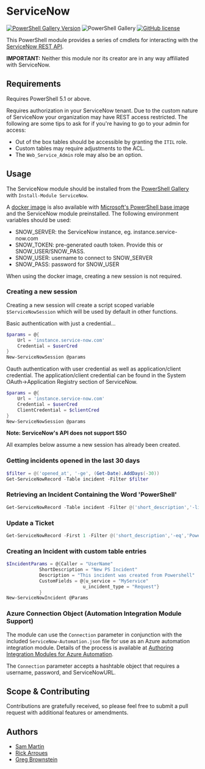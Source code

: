 # ServiceNow

[![PowerShell Gallery Version](https://img.shields.io/powershellgallery/v/ServiceNow?style=plastic)](https://www.powershellgallery.com/packages/ServiceNow)
![PowerShell Gallery](https://img.shields.io/powershellgallery/dt/ServiceNow?style=plastic)
[![GitHub license](https://img.shields.io/github/license/Snow-Shell/servicenow-powershell.svg?style=plastic)](LICENSE)

This PowerShell module provides a series of cmdlets for interacting with the [ServiceNow REST API](https://docs.servicenow.com/bundle/quebec-application-development/page/integrate/inbound-rest/concept/c_RESTAPI.html).

**IMPORTANT:** Neither this module nor its creator are in any way affiliated with ServiceNow.

## Requirements

Requires PowerShell 5.1 or above.

Requires authorization in your ServiceNow tenant.  Due to the custom nature of ServiceNow your organization may have REST access restricted.  The following are some tips to ask for if you're having to go to your admin for access:

* Out of the box tables should be accessible by granting the `ITIL` role.
* Custom tables may require adjustments to the ACL.
* The `Web_Service_Admin` role may also be an option.

## Usage

The ServiceNow module should be installed from the [PowerShell Gallery](https://www.powershellgallery.com/packages/ServiceNow) with `Install-Module ServiceNow`.

A [docker image](https://hub.docker.com/repository/docker/gdbarron/servicenow-module) is also available with [Microsoft's PowerShell base image](https://hub.docker.com/_/microsoft-powershell) and the ServiceNow module preinstalled.  The following environment variables should be used:
- SNOW_SERVER: the ServiceNow instance, eg. instance.service-now.com
- SNOW_TOKEN: pre-generated oauth token.  Provide this or SNOW_USER/SNOW_PASS.
- SNOW_USER: username to connect to SNOW_SERVER
- SNOW_PASS: password for SNOW_USER

When using the docker image, creating a new session is not required.

### Creating a new session

Creating a new session will create a script scoped variable `$ServiceNowSession` which will be used by default in other functions.

Basic authentication with just a credential...
```PowerShell
$params = @{
    Url = 'instance.service-now.com'
    Credential = $userCred
}
New-ServiceNowSession @params
```

Oauth authentication with user credential as well as application/client credential.  The application/client credential can be found in the System OAuth->Application Registry section of ServiceNow.
```PowerShell
$params = @{
    Url = 'instance.service-now.com'
    Credential = $userCred
    ClientCredential = $clientCred
}
New-ServiceNowSession @params
```
**Note: ServiceNow's API does not support SSO**

All examples below assume a new session has already been created.

### Getting incidents opened in the last 30 days
```PowerShell
$filter = @('opened_at', '-ge', (Get-Date).AddDays(-30))
Get-ServiceNowRecord -Table incident -Filter $filter
```

### Retrieving an Incident Containing the Word 'PowerShell'

```PowerShell
Get-ServiceNowRecord -Table incident -Filter @('short_description','-like','PowerShell')
```

### Update a Ticket

```PowerShell
Get-ServiceNowRecord -First 1 -Filter @('short_description','-eq','PowerShell') | Update-ServiceNowIncident -Values @{comments='Updated via PowerShell'}
```

### Creating an Incident with custom table entries

```PowerShell
$IncidentParams = @{Caller = "UserName"
            ShortDescription = "New PS Incident"
            Description = "This incident was created from Powershell"
            CustomFields = @{u_service = "MyService"
                            u_incident_type = "Request"}
            }
New-ServiceNowIncident @Params
```

### Azure Connection Object (Automation Integration Module Support)

The module can use the `Connection` parameter in conjunction with the included `ServiceNow-Automation.json` file for use as an Azure automation integration module.  Details of the process is available at [Authoring Integration Modules for Azure Automation](https://azure.microsoft.com/en-us/blog/authoring-integration-modules-for-azure-automation).

The `Connection` parameter accepts a hashtable object that requires a username, password, and ServiceNowURL.

## Scope & Contributing

Contributions are gratefully received, so please feel free to submit a pull request with additional features or amendments.

## Authors

- [Sam Martin](https://github.com/Sam-Martin)
- [Rick Arroues](https://github.com/Rick-2CA)
- [Greg Brownstein](https://github.com/gdbarron)
